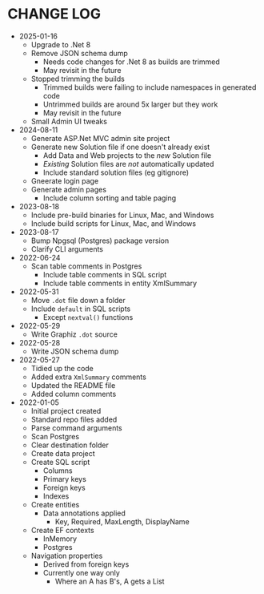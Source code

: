 # CHANGE LOG

- 2025-01-16
    - Upgrade to .Net 8
    - Remove JSON schema dump
        - Needs code changes for .Net 8 as builds are trimmed
        - May revisit in the future
    - Stopped trimming the builds
        - Trimmed builds were failing to include namespaces in generated code
        - Untrimmed builds are around 5x larger but they work
        - May revisit in the future
    - Small Admin UI tweaks
- 2024-08-11
    - Generate ASP.Net MVC admin site project
    - Generate new Solution file if one doesn't already exist
        - Add Data and Web projects to the *new* Solution file
        - *Existing* Solution files are *not* automatically updated
        - Include standard solution files (eg gitignore)
    - Gneerate login page
    - Generate admin pages
        - Include column sorting and table paging
- 2023-08-18
    - Include pre-build binaries for Linux, Mac, and Windows
    - Include build scripts for Linux, Mac, and Windows
- 2023-08-17
    - Bump Npgsql (Postgres) package version
    - Clarify CLI arguments
- 2022-06-24
    - Scan table comments in Postgres
        - Include table comments in SQL script
        - Include table comments in entity XmlSummary
- 2022-05-31
    - Move `.dot` file down a folder
    - Include `default` in SQL scripts
        - Except `nextval()` functions
- 2022-05-29
    - Write Graphiz `.dot` source
- 2022-05-28
    - Write JSON schema dump
- 2022-05-27
    - Tidied up the code
    - Added extra `XmlSummary` comments
    - Updated the README file
    - Added column comments
- 2022-01-05
    - Initial project created
    - Standard repo files added
    - Parse command arguments
    - Scan Postgres
    - Clear destination folder
    - Create data project
    - Create SQL script
        - Columns
        - Primary keys
        - Foreign keys
        - Indexes
    - Create entities
        - Data annotations applied
            - Key, Required, MaxLength, DisplayName
    - Create EF contexts
        - InMemory
        - Postgres
    - Navigation properties
        - Derived from foreign keys
        - Currently one way only
            - Where an A has B's, A gets a List<B>
